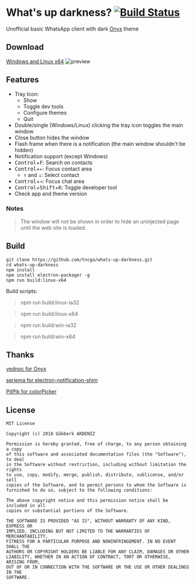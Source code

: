 
# What's up darkness? [![Build Status](https://travis-ci.com/tncga/whats-up-darkness.svg?branch=master)](https://travis-ci.com/tncga/whats-up-darkness)

Unofficial basic WhatsApp client with dark [Onyx](https://github.com/vednoc/onyx) theme

## Download
[Windows and  Linux x64](https://github.com/tncga/whats-up-darkness/releases/latest)
![preview](https://image.ibb.co/b6xo09/app.jpg)


## Features
 - Tray Icon:
   - Show
   - Toggle dev tools
   - Configure themes
   - Quit
 - Double/single (Windows/Linux) clicking the tray icon toggles the main window
 - Close button hides the window
 - Flash frame when there is a notification (the main window shouldn't be hidden)
 - Notification support (except Windows)
 - <kbd>Control</kbd>+<kbd>F</kbd>: Search on contacts
 - <kbd>Control</kbd>+<kbd>←</kbd>: Focus contact area
	 - <kbd>↑</kbd> and <kbd>↓</kbd>: Select contact
 - <kbd>Control</kbd>+<kbd>→</kbd>: Focus chat area
 - <kbd>Control</kbd>+<kbd>Shift</kbd>+<kbd>K</kbd>: Toggle developer tool
 - Check app and theme version


### Notes
> The window will not be shown in order to hide an uninjected page until the web site is loaded.

## Build
    git clone https://github.com/tncga/whats-up-darkness.git
    cd whats-up-darkness
    npm install
    npm install electron-packager -g
    npm run build:linux-x64

Build scripts:
>    npm run build:linux-ia32

>    npm run build:linux-x64

>    npm run build:win-ia32

>    npm run build:win-x64


## Thanks
[vednoc for Onyx](https://github.com/vednoc/onyx)

[seriema for electron-notification-shim](https://github.com/seriema/electron-notification-shim)

[PitPik for colorPicker](https://github.com/PitPik/colorPicker)

## License

	MIT License

	Copyright (c) 2018 Gökberk AKDENİZ

	Permission is hereby granted, free of charge, to any person obtaining a copy
	of this software and associated documentation files (the "Software"), to deal
	in the Software without restriction, including without limitation the rights
	to use, copy, modify, merge, publish, distribute, sublicense, and/or sell
	copies of the Software, and to permit persons to whom the Software is
	furnished to do so, subject to the following conditions:

	The above copyright notice and this permission notice shall be included in all
	copies or substantial portions of the Software.

	THE SOFTWARE IS PROVIDED "AS IS", WITHOUT WARRANTY OF ANY KIND, EXPRESS OR
	IMPLIED, INCLUDING BUT NOT LIMITED TO THE WARRANTIES OF MERCHANTABILITY,
	FITNESS FOR A PARTICULAR PURPOSE AND NONINFRINGEMENT. IN NO EVENT SHALL THE
	AUTHORS OR COPYRIGHT HOLDERS BE LIABLE FOR ANY CLAIM, DAMAGES OR OTHER
	LIABILITY, WHETHER IN AN ACTION OF CONTRACT, TORT OR OTHERWISE, ARISING FROM,
	OUT OF OR IN CONNECTION WITH THE SOFTWARE OR THE USE OR OTHER DEALINGS IN THE
	SOFTWARE.
